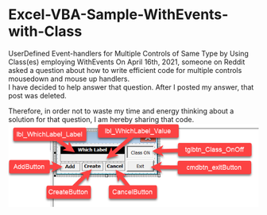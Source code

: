 # Excel-VBA-Sample-WithEvents-with-Class
UserDefined Event-handlers for Multiple Controls of Same Type by Using Class(es) employing WithEvents
On April 16th, 2021, someone on Reddit asked a question about how to write efficient code for multiple controls mousedown and mouse up handlers.</br>
I have decided to help answer that question.
After I posted my answer, that post was deleted.</br>

Therefore, in order not to waste my time and energy thinking about a solution for that question, I am hereby sharing that code.
![Naming_UserForm_Controls](Images/Userform_for_Class_example.png)</br>
